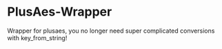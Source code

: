 # PlusAes-Wrapper
Wrapper for plusaes, you no longer need super complicated conversions with key_from_string!
